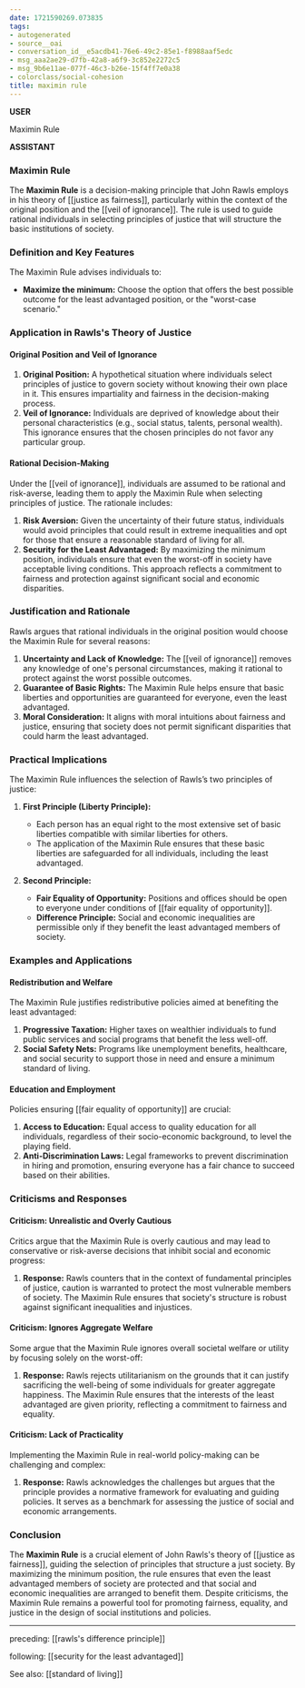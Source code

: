 ```yaml
---
date: 1721590269.073835
tags:
- autogenerated
- source__oai
- conversation_id__e5acdb41-76e6-49c2-85e1-f8988aaf5edc
- msg_aaa2ae29-d7fb-42a8-a6f9-3c852e2272c5
- msg_9b6e11ae-077f-46c3-b26e-15f4ff7e0a38
- colorclass/social-cohesion
title: maximin rule
---
```


**USER**

Maximin Rule


**ASSISTANT**

### Maximin Rule

The **Maximin Rule** is a decision-making principle that John Rawls employs in his theory of [[justice as fairness]], particularly within the context of the original position and the [[veil of ignorance]]. The rule is used to guide rational individuals in selecting principles of justice that will structure the basic institutions of society.

### Definition and Key Features

The Maximin Rule advises individuals to:
- **Maximize the minimum:** Choose the option that offers the best possible outcome for the least advantaged position, or the "worst-case scenario."

### Application in Rawls's Theory of Justice

#### Original Position and Veil of Ignorance

1. **Original Position:** A hypothetical situation where individuals select principles of justice to govern society without knowing their own place in it. This ensures impartiality and fairness in the decision-making process.
2. **Veil of Ignorance:** Individuals are deprived of knowledge about their personal characteristics (e.g., social status, talents, personal wealth). This ignorance ensures that the chosen principles do not favor any particular group.

#### Rational Decision-Making

Under the [[veil of ignorance]], individuals are assumed to be rational and risk-averse, leading them to apply the Maximin Rule when selecting principles of justice. The rationale includes:
1. **Risk Aversion:** Given the uncertainty of their future status, individuals would avoid principles that could result in extreme inequalities and opt for those that ensure a reasonable standard of living for all.
2. **Security for the Least Advantaged:** By maximizing the minimum position, individuals ensure that even the worst-off in society have acceptable living conditions. This approach reflects a commitment to fairness and protection against significant social and economic disparities.

### Justification and Rationale

Rawls argues that rational individuals in the original position would choose the Maximin Rule for several reasons:
1. **Uncertainty and Lack of Knowledge:** The [[veil of ignorance]] removes any knowledge of one's personal circumstances, making it rational to protect against the worst possible outcomes.
2. **Guarantee of Basic Rights:** The Maximin Rule helps ensure that basic liberties and opportunities are guaranteed for everyone, even the least advantaged.
3. **Moral Consideration:** It aligns with moral intuitions about fairness and justice, ensuring that society does not permit significant disparities that could harm the least advantaged.

### Practical Implications

The Maximin Rule influences the selection of Rawls’s two principles of justice:

1. **First Principle (Liberty Principle):**
   - Each person has an equal right to the most extensive set of basic liberties compatible with similar liberties for others.
   - The application of the Maximin Rule ensures that these basic liberties are safeguarded for all individuals, including the least advantaged.

2. **Second Principle:**
   - **Fair Equality of Opportunity:** Positions and offices should be open to everyone under conditions of [[fair equality of opportunity]].
   - **Difference Principle:** Social and economic inequalities are permissible only if they benefit the least advantaged members of society.

### Examples and Applications

#### Redistribution and Welfare

The Maximin Rule justifies redistributive policies aimed at benefiting the least advantaged:
1. **Progressive Taxation:** Higher taxes on wealthier individuals to fund public services and social programs that benefit the less well-off.
2. **Social Safety Nets:** Programs like unemployment benefits, healthcare, and social security to support those in need and ensure a minimum standard of living.

#### Education and Employment

Policies ensuring [[fair equality of opportunity]] are crucial:
1. **Access to Education:** Equal access to quality education for all individuals, regardless of their socio-economic background, to level the playing field.
2. **Anti-Discrimination Laws:** Legal frameworks to prevent discrimination in hiring and promotion, ensuring everyone has a fair chance to succeed based on their abilities.

### Criticisms and Responses

#### Criticism: Unrealistic and Overly Cautious

Critics argue that the Maximin Rule is overly cautious and may lead to conservative or risk-averse decisions that inhibit social and economic progress:
1. **Response:** Rawls counters that in the context of fundamental principles of justice, caution is warranted to protect the most vulnerable members of society. The Maximin Rule ensures that society's structure is robust against significant inequalities and injustices.

#### Criticism: Ignores Aggregate Welfare

Some argue that the Maximin Rule ignores overall societal welfare or utility by focusing solely on the worst-off:
1. **Response:** Rawls rejects utilitarianism on the grounds that it can justify sacrificing the well-being of some individuals for greater aggregate happiness. The Maximin Rule ensures that the interests of the least advantaged are given priority, reflecting a commitment to fairness and equality.

#### Criticism: Lack of Practicality

Implementing the Maximin Rule in real-world policy-making can be challenging and complex:
1. **Response:** Rawls acknowledges the challenges but argues that the principle provides a normative framework for evaluating and guiding policies. It serves as a benchmark for assessing the justice of social and economic arrangements.

### Conclusion

The **Maximin Rule** is a crucial element of John Rawls's theory of [[justice as fairness]], guiding the selection of principles that structure a just society. By maximizing the minimum position, the rule ensures that even the least advantaged members of society are protected and that social and economic inequalities are arranged to benefit them. Despite criticisms, the Maximin Rule remains a powerful tool for promoting fairness, equality, and justice in the design of social institutions and policies.


---

preceding: [[rawls's difference principle]]  


following: [[security for the least advantaged]]

See also: [[standard of living]]